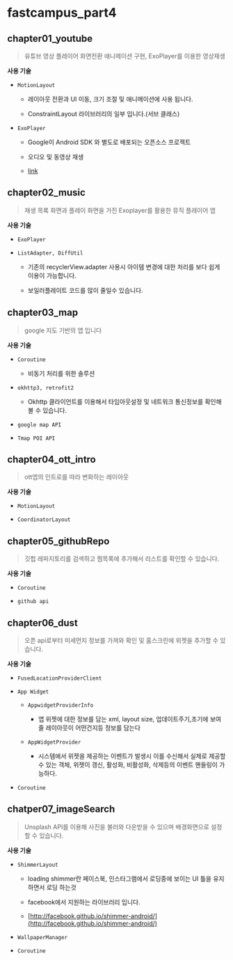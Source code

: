 # fastcampus_part4

## chapter01_youtube

> 유튜브 영상 플레이어 화면전환 애니메이션 구현, ExoPlayer를 이용한 영상재생

**사용 기술**

 - `MotionLayout`
 
    - 레이아웃 전환과 UI 이동, 크기 조절 및 애니메이션에 사용 됩니다. 

    - ConstraintLayout 라이브러리의 일부 입니다.(서브 클래스)

 - `ExoPlayer`

    - Google이 Android SDK 와 별도로 배포되는 오픈소스 프로젝트

    - 오디오 및 동영상 재생

    - [link](https://exoplayer.dev/hello-world.html)


## chapter02_music

> 재생 목록 화면과 플레이 화면을 가진 Exoplayer를 활용한 뮤직 플레이어 앱

**사용 기술**

- `ExoPlayer`

- `ListAdapter, DiffUtil`

   - 기존의 recyclerView.adapter 사용시 아이템 변경에 대한 처리를 보다 쉽게 이용이 가능합니다.

   - 보일러플레이트 코드를 많이 줄일수 있습니다.

## chapter03_map

> google 지도 기반의 앱 입니다

**사용 기술**

- `Coroutine`

   - 비동기 처리를 위한 솔루션

- `okhttp3, retrofit2`

   - Okhttp 클라이언트를 이용해서 타임아웃설정 및 네트워크 통신정보를 확인해볼 수 있습니다.

- `google map API`

- `Tmap POI API`


## chapter04_ott_intro

> ott앱의 인트로를 따라 변화하는 레이아웃

**사용 기술**

- `MotionLayout`

- `CoordinatorLayout`


## chapter05_githubRepo

> 깃헙 레파지토리를 검색하고 찜목록에 추가해서 리스트를 확인할 수 있습니다.

**사용 기술**

- `Coroutine`

- `github api`

## chapter06_dust

> 오픈 api로부터 미세먼지 정보를 가져와 확인 및 홈스크린에 위젯을 추가할 수 있습니다.

**사용 기술**

-  `FusedLocationProviderClient` 

- `App Widget`

   - `AppwidgetProviderInfo`

      - 앱 위젯에 대한 정보를 담는 xml,  layout size, 업데이트주기,초기에 보여줄 레이아웃이 어떤건지등 정보를 담는다

   - `AppWidgetProvider`

     - 시스템에서 위젯을 제공하는 이벤트가 발생시 이를 수신해서 실제로 제공할 수 있는 객체, 위젯이 갱신, 활성화, 비활성화, 삭제등의 이벤트 핸들링이 가능하다.

- `Coroutine`

## chatper07_imageSearch

> Unsplash API를 이용해 사진을 불러와 다운받을 수 있으며 배경화면으로 설정할 수 있습니다.

**사용 기술**

- `ShimmerLayout`

  - loading shimmer란 페이스북, 인스타그램에서 로딩중에 보이는 UI 틀을 유지하면서 로딩 하는것

   - facebook에서 지원하는 라이브러리 입니다.

   - [http://facebook.github.io/shimmer-android/](http://facebook.github.io/shimmer-android/)

- `WallpaperManager`

- `Coroutine`
